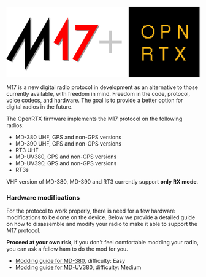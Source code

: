 [![M17 + OpenRTX Logo](../_media/m17_openrtx_logo.svg)](https://m17project.org/)

M17 is a new digital radio protocol in development as an alternative to those currently available, with freedom in mind. Freedom in the code, protocol, voice codecs, and hardware. The goal is to provide a better option for digital radios in the future.

The OpenRTX firmware implements the M17 protocol on the following radios:

* MD-380 UHF, GPS and non-GPS versions
* MD-390 UHF, GPS and non-GPS versions
* RT3 UHF
* MD-UV380, GPS and non-GPS versions
* MD-UV390, GPS and non-GPS versions
* RT3s

VHF version of MD-380, MD-390 and RT3 currently support **only RX mode**.

### Hardware modifications

For the protocol to work properly, there is need for a few hardware modifications to be done on the device. Below we provide a detailed guide on how to disassemble and modify your radio to make it able to support the M17 protocol.

__Proceed at your own risk__, if you don't feel comfortable modding your radio, you can ask a fellow ham to do the mod for you.

 * [Modding guide for MD-380](M17/md380_mods.md), difficulty: Easy
 * [Modding guide for MD-UV380](M17/mduv380_mods.md), difficulty: Medium
